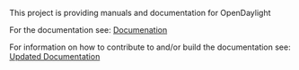 This project is providing manuals and documentation for OpenDaylight

For the documentation see: [Documenation](http://docs.opendaylight.org/)

For information on how to contribute to and/or build the documentation see:
[Updated Documentation](http://docs.opendaylight.org/en/latest/documentation.html)
